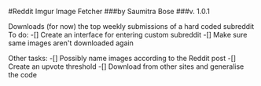 #Reddit Imgur Image Fetcher
###by Saumitra Bose
###v. 1.0.1

Downloads (for now) the top weekly submissions of a hard coded subreddit
To do:
-[] Create an interface for entering custom subreddit
-[] Make sure same images aren't downloaded again

Other tasks:
-[] Possibly name images according to the Reddit post
-[] Create an upvote threshold 
-[] Download from other sites and generalise the code